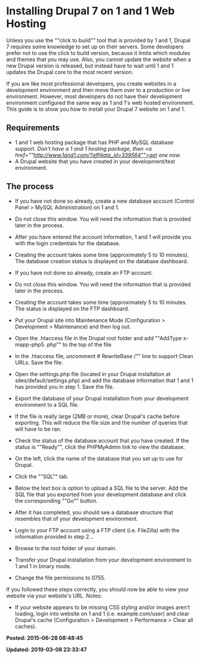 # Installing Drupal 7 on 1 and 1 Web Hosting

Unless you use the ""click to build"" tool that is provided by 1 and 1, Drupal 7 requires some knowledge to set up on their servers.  Some developers prefer not to use the click to build version, because it limits which modules and themes that you may use.  Also, you cannot update the website when a new Drupal version is released, but instead have to wait until 1 and 1 updates the Drupal core to the most recent version. 

If you are like most professional developers, you create websites in a development environment and then move them over to a production or live environment. However, most developers do not have their development environment configured the same way as 1  and 1's web hosted environment. This guide is to show you how to install your Drupal 7 website on 1 and 1.

## Requirements

* 1 and 1 web hosting package that has PHP and MySQL database support. *Don't have a 1 and 1 hosting package, then <a href=""http://www.1and1.com/?affiliate_id=339564"">get one now</a>.*
* A Drupal website that you have created in your development/test environment.



## The process

* If you have not done so already, create a new database account (Control Panel &gt; MySQL Administration) on 1 and 1. 



* Do not close this window. You will need the information that is provided later in the process.
* After you have entered the account information, 1 and 1 will provide you with the login credentials for the database. 
* Creating the account takes some time (approximately 5 to 10 minutes). The database creation status is displayed on the database dashboard. 



* If you have not done so already, create an FTP account.



* Do not close this window. You will need the information that is provided later in the process.
* Creating the account takes some time (approximately 5 to 10 minutes. The status is displayed on the FTP dashboard.



* Put your Drupal site into Maintenance Mode (Configuration &gt; Development &gt; Maintenance) and then log out.
* Open the .htaccess file in the Drupal root folder and add ""AddType x-mapp-php5 .php"" to the top of the file. 
* In the .htaccess file, uncomment # RewriteBase /"" line to support Clean URLs. Save the file.
* Open the settings.php file (located in your Drupal installation at sites/default/settings.php) and add the database information that 1 and 1 has provided you in step 1.  Save the file.
* Export the database of your Drupal installation from your development environment to a SQL file. 



* If the file is really large (2MB or more), clear Drupal's cache before exporting. This will reduce the file size and the number of queries that will have to be ran.



* Check the status of the database account that you have created. If the status is ""Ready"", click the PHPMyAdmin link to view the database. 
* On the left, click the name of the database that you set up to use for Drupal. 
* Click the ""SQL"" tab.
* Below the text box is option to upload a SQL file to the server. Add the SQL file that you exported from your development database and click the corresponding ""Go"" button. 
* After it has completed, you should see a database structure that resembles that of your development environment.
* Login to your FTP account using a FTP client (i.e. FileZilla) with the information provided in step 2... 
* Browse to the root folder of your domain. 
* Transfer your Drupal installation from your development environment to 1 and 1 in binary mode. 
* Change the file permissions to 0755.



If you followed these steps correctly, you should now be able to view your website via your website's URL. 
Notes: 

* If your website appears to be missing CSS styling and/or images aren't loading, login into website on 1 and 1 (i.e. example.com/user) and clear Drupal's cache (Configuration &gt; Development &gt; Performance &gt; Clear all caches).



**Posted: 2015-06-28 08:48:45** 

**Updated: 2019-03-08 23:33:47** 


